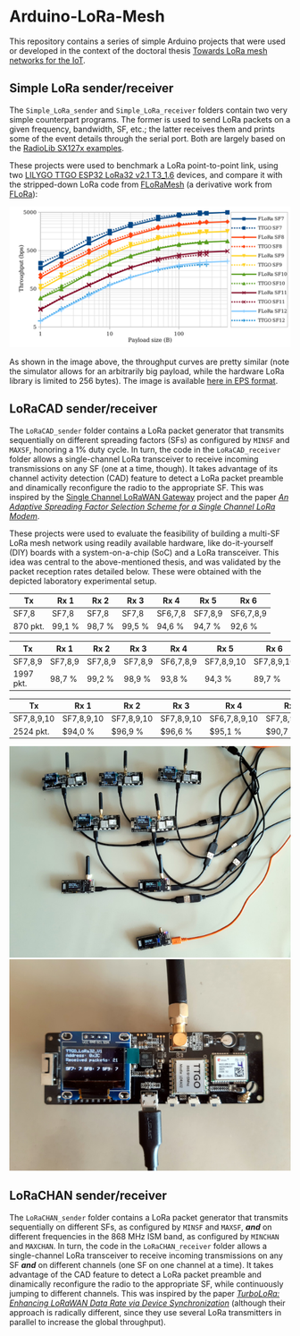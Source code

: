 # Arduino-LoRa-Mesh

This repository contains a series of simple Arduino projects that were used or developed in the context of the doctoral thesis [Towards LoRa mesh networks for the IoT](http://hdl.handle.net/2117/360904).

## Simple LoRa sender/receiver

The `Simple_LoRa_sender` and `Simple_LoRa_receiver` folders contain two very simple counterpart programs. The former is used to send LoRa packets on a given frequency, bandwidth, SF, etc.; the latter receives them and prints some of the event details through the serial port. Both are largely based on the [RadioLib SX127x examples](https://github.com/jgromes/RadioLib/tree/master/examples/SX127x).

These projects were used to benchmark a LoRa point-to-point link, using two [LILYGO TTGO ESP32 LoRa32 v2.1 T3_1.6](http://www.lilygo.cn/prod_view.aspx?TypeId=50003&Id=1130&FId=t3:50003:3) devices, and compare it with the stripped-down LoRa code from [FLoRaMesh](https://github.com/DSG-UPC/FLoRaMesh) (a derivative work from [FLoRa](https://flora.aalto.fi/)):

![Throughput comparison between hardware-based LoRa point-to-point link and FLoRaMesh simulated link.](/img/benchmark_flora_ttgo_throughput.png "Throughput comparison between hardware-based LoRa point-to-point link and FLoRaMesh simulated link.")

As shown in the image above, the throughput curves are pretty similar (note the simulator allows for an arbitrarily big payload, while the hardware LoRa library is limited to 256 bytes). The image is available [here in EPS format](img/benchmark_flora_ttgo_throughput.eps).

## LoRaCAD sender/receiver

The `LoRaCAD_sender` folder contains a LoRa packet generator that transmits sequentially on different spreading factors (SFs) as configured by `MINSF` and `MAXSF`, honoring a 1% duty cycle. In turn, the code in the `LoRaCAD_receiver` folder allows a single-channel LoRa transceiver to receive incoming transmissions on any SF (one at a time, though). It takes advantage of its channel activity detection (CAD) feature to detect a LoRa packet preamble and dinamically reconfigure the radio to the appropriate SF. This was inspired by the [Single Channel LoRaWAN Gateway](https://github.com/things4u/ESP-1ch-Gateway) project and the paper _[An Adaptive Spreading Factor Selection Scheme for a Single Channel LoRa Modem](https://doi.org/10.3390/s20041008)_.

These projects were used to evaluate the feasibility of building a multi-SF LoRa mesh network using readily available hardware, like do-it-yourself (DIY) boards with a system-on-a-chip (SoC) and a LoRa transceiver. This idea was central to the above-mentioned thesis, and was validated by the packet reception rates detailed below. These were obtained with the depicted laboratory experimental setup.

Tx       | Rx 1   | Rx 2   | Rx 3   | Rx 4    | Rx 5    | Rx 6
-------- | ------ | ------ | ------ | ------- | ------- | ---------
SF7,8    | SF7,8  | SF7,8  | SF7,8  | SF6,7,8 | SF7,8,9 | SF6,7,8,9
870 pkt. | 99,1 % | 98,7 % | 99,5 % | 94,6 %  | 94,7 %  | 92,6 %

Tx        | Rx 1    | Rx 2    | Rx 3    | Rx 4      | Rx 5       | Rx 6
--------- | ------- | ------- | ------- | --------- | ---------- | ----------
SF7,8,9   | SF7,8,9 | SF7,8,9 | SF7,8,9 | SF6,7,8,9 | SF7,8,9,10 | SF7,8,9,10
1997 pkt. | 98,7 %  | 99,2 %  | 98,9 %  | 93,8 %    | 94,3 %     | 89,7 %

Tx         | Rx 1       | Rx 2       | Rx 3       | Rx 4         | Rx 5
---------- | ---------- | ---------- | ---------- | ------------ | -------------
SF7,8,9,10 | SF7,8,9,10 | SF7,8,9,10 | SF7,8,9,10 | SF6,7,8,9,10 | SF7,8,9,10,11
2524 pkt.  | $94,0 %    | $96,9 %    | $96,6 %    | $95,1 %      | $90,7 %

![5 TTGO T-Beam and 2 LoRa32 devices (top) acting as multi-SF receivers, and one LoRa32 (bottom, orange cable and no antenna) acting as sender.](img/multisf_lab_setup.jpg "5 TTGO T-Beam and 2 LoRa32 devices (top) acting as multi-SF receivers, and one LoRa32 (bottom, orange cable and no antenna) acting as sender.") ![Detail of a TTGO T-Beam device acting as a receiver. Besides the serial connection, the OLED display is used to show packet reception counters.](img/multisf_lab_setup_detail_tbeam.jpg "Detail of a TTGO T-Beam device acting as a receiver. Besides the serial connection, the OLED display is used to show packet reception counters.")

## LoRaCHAN sender/receiver

The `LoRaCHAN_sender` folder contains a LoRa packet generator that transmits sequentially on different SFs, as configured by `MINSF` and `MAXSF`, **_and_** on different frequencies in the 868 MHz ISM band, as configured by `MINCHAN` and `MAXCHAN`. In turn, the code in the `LoRaCHAN_receiver` folder allows a single-channel LoRa transceiver to receive incoming transmissions on any SF **_and_** on different channels (one SF on one channel at a time). It takes advantage of the CAD feature to detect a LoRa packet preamble and dinamically reconfigure the radio to the appropriate SF, while continuously jumping to different channels. This was inspired by the paper _[TurboLoRa: Enhancing LoRaWAN Data Rate via Device Synchronization](https://doi.org/10.1109/CCNC49032.2021.9369523)_ (although their approach is radically different, since they use several LoRa transmitters in parallel to increase the global throughput).
